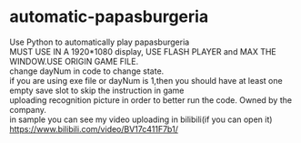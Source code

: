 # automatic-papasburgeria
Use Python to automatically play papasburgeria  
MUST USE IN A 1920*1080 display,  USE FLASH PLAYER and MAX THE WINDOW.USE ORIGIN GAME FILE.  
change dayNum in code to change state.  
if you are using exe file or dayNum is 1,then you should have at least one empty save slot to skip the instruction in game  
uploading recognition picture in order to better run the code. Owned by the company.  
in sample you can see my video uploading in bilibili(if you can open it)  
https://www.bilibili.com/video/BV17c411F7b1/  
